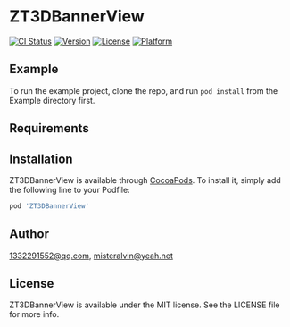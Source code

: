 # ZT3DBannerView

[![CI Status](https://img.shields.io/travis/1332291552@qq.com/ZT3DBannerView.svg?style=flat)](https://travis-ci.org/1332291552@qq.com/ZT3DBannerView)
[![Version](https://img.shields.io/cocoapods/v/ZT3DBannerView.svg?style=flat)](https://cocoapods.org/pods/ZT3DBannerView)
[![License](https://img.shields.io/cocoapods/l/ZT3DBannerView.svg?style=flat)](https://cocoapods.org/pods/ZT3DBannerView)
[![Platform](https://img.shields.io/cocoapods/p/ZT3DBannerView.svg?style=flat)](https://cocoapods.org/pods/ZT3DBannerView)

## Example

To run the example project, clone the repo, and run `pod install` from the Example directory first.

## Requirements

## Installation

ZT3DBannerView is available through [CocoaPods](https://cocoapods.org). To install
it, simply add the following line to your Podfile:

```ruby
pod 'ZT3DBannerView'
```

## Author

1332291552@qq.com, misteralvin@yeah.net

## License

ZT3DBannerView is available under the MIT license. See the LICENSE file for more info.
